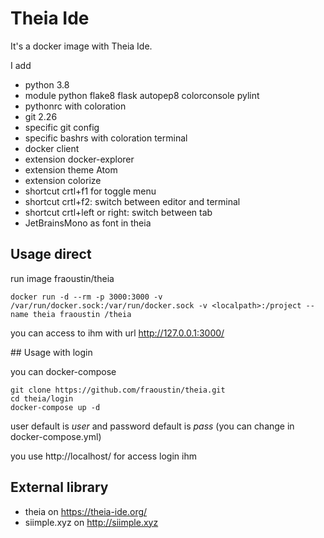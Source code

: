# Theia Ide

It's a docker image with Theia Ide.

I add

- python 3.8
- module python flake8 flask autopep8 colorconsole pylint
- pythonrc with coloration
- git 2.26
- specific git config
- specific bashrs with coloration terminal
- docker client
- extension docker-explorer
- extension theme Atom
- extension colorize
- shortcut crtl+f1 for toggle menu
- shortcut crtl+f2: switch between editor and terminal
- shortcut crtl+left or right: switch between tab
- JetBrainsMono as font in theia


## Usage direct

run image fraoustin/theia

    docker run -d --rm -p 3000:3000 -v /var/run/docker.sock:/var/run/docker.sock -v <localpath>:/project --name theia fraoustin /theia

you can access to ihm with url http://127.0.0.1:3000/

## Usage with login

you can docker-compose

    git clone https://github.com/fraoustin/theia.git
    cd theia/login
    docker-compose up -d

user default is *user* and password default is *pass* (you can change in docker-compose.yml)

you use http://localhost/ for access login ihm


## External library

- theia on https://theia-ide.org/
- siimple.xyz on http://siimple.xyz

